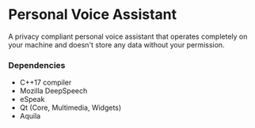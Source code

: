 # Personal Voice Assistant

A privacy compliant personal voice assistant that operates completely on your machine and doesn't store any data 
without your permission.

### Dependencies

- C++17 compiler
- Mozilla DeepSpeech
- eSpeak
- Qt (Core, Multimedia, Widgets)
- Aquila
